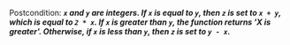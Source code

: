 Postcondition: ***`x` and `y` are integers. If `x` is equal to `y`, then `z` is set to `x + y`, which is equal to `2 * x`. If `x` is greater than `y`, the function returns 'X is greater'. Otherwise, if `x` is less than `y`, then `z` is set to `y - x`.***